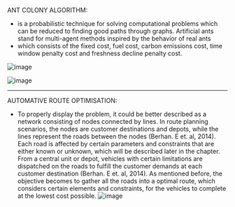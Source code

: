 ANT COLONY ALGORITHM:
- is a probabilistic technique for solving computational problems which can be reduced to finding good paths through graphs. Artificial ants stand for multi-agent methods inspired by the behavior of real ants
-  which consists of the fixed cost, fuel cost, carbon emissions cost, time window penalty cost and freshness decline penalty cost.

![image](https://user-images.githubusercontent.com/43994542/132248443-841e776b-e0b8-47ef-ba69-cf55e2b4987f.png)


![image](https://user-images.githubusercontent.com/43994542/132248613-c4460673-e337-463a-9438-c9ba04cd64c7.png)

----
AUTOMATIVE ROUTE OPTIMISATION: 
- To properly display the problem, it could be better described as a network consisting of nodes connected by lines. In route planning scenarios, the nodes are customer destinations and depots, while the lines represent the roads between the nodes (Berhan. E et. al, 2014). Each road is affected by certain parameters and constraints that are either known or unknown, which will be described later in the chapter. From a central unit or depot, vehicles with certain limitations are 
dispatched on the roads to fulfill the customer demands at each customer destination (Berhan. E et. al, 2014). As mentioned before, the objective becomes to gather all the roads into a optimal route, which considers certain elements and constraints, for the vehicles to complete at the lowest 
cost possible.
![image](https://user-images.githubusercontent.com/43994542/132248497-70a08d66-ad83-477f-904e-9ec85742cb20.png)
